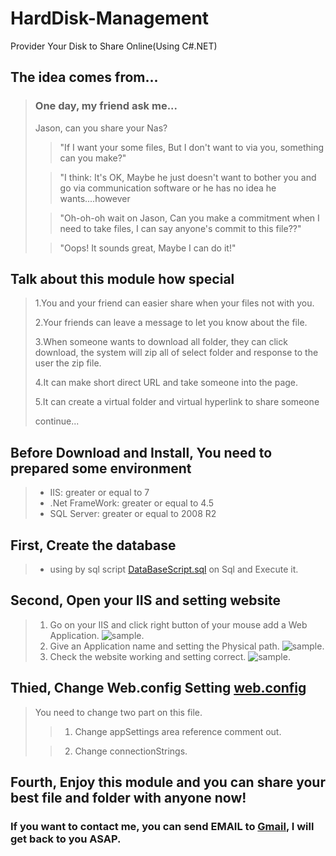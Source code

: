 # HardDisk-Management
Provider Your Disk to Share Online(Using C#.NET)

## The idea comes from...
> ### One day, my friend ask me...  
> Jason, can you share your Nas?
>> "If I want your some files, But I don't want to via you, something can you make?"
>
>> "I think: It's OK, Maybe he just doesn't want to bother you and go via communication software or he has no idea he wants....however
>
>> "Oh-oh-oh wait on Jason, Can you make a commitment when I need to take files, I can say anyone's commit to this file??"
>
>> "Oops! It sounds great, Maybe I can do it!"

## Talk about this module how special
> 1.You and your friend can easier share when your files not with you.
>
> 2.Your friends can leave a message to let you know about the file.
>
> 3.When someone wants to download all folder, they can click download, the system will zip all of select folder and response to the user the zip file.
>
> 4.It can make short direct URL and take someone into the page.
>
> 5.It can create a virtual folder and virtual hyperlink to share someone
>
> continue...

## Before Download and Install, You need to prepared some environment
> * IIS: greater or equal to 7
> * .Net FrameWork: greater or equal to 4.5 
> * SQL Server: greater or equal to 2008 R2

## First, Create the database 
> * using by sql script [DataBaseScript.sql](/DataBaseScript.sql) on Sql and Execute it.

## Second, Open your IIS and setting website 
> 1. Go on your IIS and click right button of your mouse add a Web Application.
>![sample](https://puu.sh/yPtB9/a5c05ed6bb.png "sample").
> 2. Give an Application name and setting the Physical path.
>![sample](https://puu.sh/yPtT8/32a91b065c.png "sample").
> 3. Check the website working and setting correct.
>![sample](https://puu.sh/yPub4/ab0ad0eccb.png "sample").

## Thied, Change Web.config Setting  [web.config](/web.config)
> You need to change two part on this file.
>> 1. Change appSettings area reference comment out.
>
>> 2. Change connectionStrings.

## Fourth, Enjoy this module and you can share your best file and folder with anyone now!

### If you want to contact me, you can send EMAIL to [Gmail](nba032977@gmail.com), I will get back to you ASAP.
